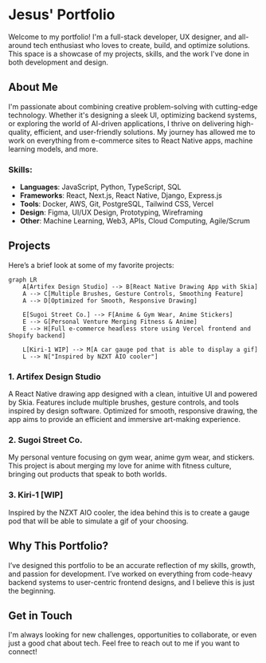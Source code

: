 # Jesus' Portfolio

Welcome to my portfolio! I'm a full-stack developer, UX designer, and all-around tech enthusiast who loves to create, build, and optimize solutions. This space is a showcase of my projects, skills, and the work I've done in both development and design.

## About Me

I'm passionate about combining creative problem-solving with cutting-edge technology. Whether it's designing a sleek UI, optimizing backend systems, or exploring the world of AI-driven applications, I thrive on delivering high-quality, efficient, and user-friendly solutions. My journey has allowed me to work on everything from e-commerce sites to React Native apps, machine learning models, and more.

### Skills:
- **Languages**: JavaScript, Python, TypeScript, SQL
- **Frameworks**: React, Next.js, React Native, Django, Express.js
- **Tools**: Docker, AWS, Git, PostgreSQL, Tailwind CSS, Vercel
- **Design**: Figma, UI/UX Design, Prototyping, Wireframing
- **Other**: Machine Learning, Web3, APIs, Cloud Computing, Agile/Scrum

## Projects

Here’s a brief look at some of my favorite projects:

```mermaid
graph LR
    A[Artifex Design Studio] --> B[React Native Drawing App with Skia]
    A --> C[Multiple Brushes, Gesture Controls, Smoothing Feature]
    A --> D[Optimized for Smooth, Responsive Drawing]
    
    E[Sugoi Street Co.] --> F[Anime & Gym Wear, Anime Stickers]
    E --> G[Personal Venture Merging Fitness & Anime]
    E --> H[Full e-commerce headless store using Vercel frontend and Shopify backend]

    L[Kiri-1 WIP] --> M[A car gauge pod that is able to display a gif]
    L --> N["Inspired by NZXT AIO cooler"]

```
### 1. Artifex Design Studio
A React Native drawing app designed with a clean, intuitive UI and powered by Skia. Features include multiple brushes, gesture controls, and tools inspired by design software. Optimized for smooth, responsive drawing, the app aims to provide an efficient and immersive art-making experience.

### 2. Sugoi Street Co.
My personal venture focusing on gym wear, anime gym wear, and stickers. This project is about merging my love for anime with fitness culture, bringing out products that speak to both worlds.

### 3. Kiri-1 [WIP]
Inspired by the NZXT AIO cooler, the idea behind this is to create a gauge pod that will be able to simulate a gif of your choosing.

## Why This Portfolio?
I’ve designed this portfolio to be an accurate reflection of my skills, growth, and passion for development. I’ve worked on everything from code-heavy backend systems to user-centric frontend designs, and I believe this is just the beginning.

## Get in Touch
I'm always looking for new challenges, opportunities to collaborate, or even just a good chat about tech. Feel free to reach out to me if you want to connect!
